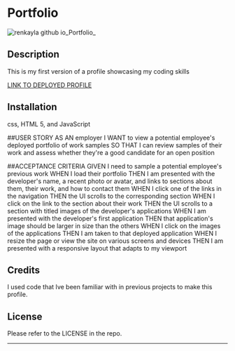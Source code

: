 # Portfolio

![renkayla github io_Portfolio_](https://user-images.githubusercontent.com/116777951/223300243-571259d5-22bb-4030-98f5-bca2ac39efcd.png)


## Description

This is my first version of a profile showcasing my coding skills

[LINK TO DEPLOYED PROFILE](https://renkayla.github.io/Portfolio/)


## Installation

css, HTML 5, and JavaScript
 



##USER STORY
AS AN employer
I WANT to view a potential employee's deployed portfolio of work samples
SO THAT I can review samples of their work and assess whether they're a good candidate for an open position

##ACCEPTANCE CRITERIA
GIVEN I need to sample a potential employee's previous work
WHEN I load their portfolio
THEN I am presented with the developer's name, a recent photo or avatar, and links to sections about them, their work, and how to contact them
WHEN I click one of the links in the navigation
THEN the UI scrolls to the corresponding section
WHEN I click on the link to the section about their work
THEN the UI scrolls to a section with titled images of the developer's applications
WHEN I am presented with the developer's first application
THEN that application's image should be larger in size than the others
WHEN I click on the images of the applications
THEN I am taken to that deployed application
WHEN I resize the page or view the site on various screens and devices
THEN I am presented with a responsive layout that adapts to my viewport


## Credits

  I used code that Ive been familiar with in previous projects to make this profile.

## License

Please refer to the LICENSE in the repo.

---
